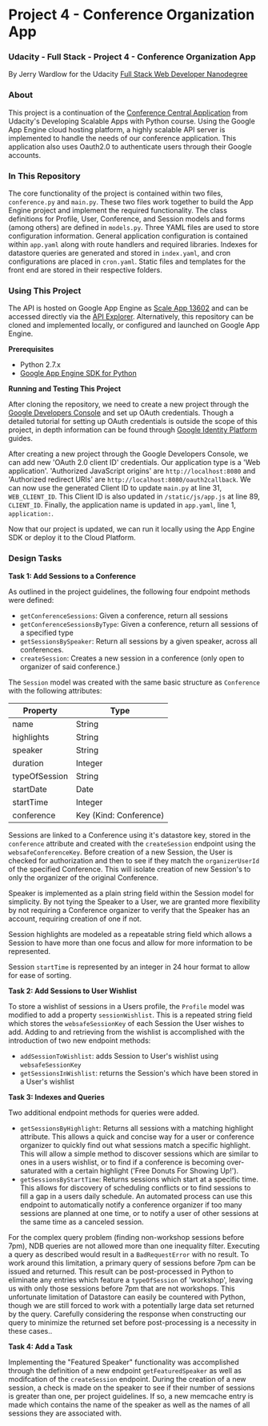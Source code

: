 # Project 4 - Conference Organization App
### Udacity - Full Stack - Project 4 - Conference Organization App

By Jerry Wardlow for the Udacity [Full Stack Web Developer Nanodegree](https://www.udacity.com/course/full-stack-web-developer-nanodegree--nd004)

### About

This project is a continuation of the [Conference Central Application](https://github.com/udacity/ud858) from Udacity's Developing Scalable
Apps with Python course. Using the Google App Engine cloud hosting platform, a
highly scalable API server is implemented to handle the needs of our conference
application. This application also uses Oauth2.0 to authenticate users through
their Google accounts.

### In This Repository

The core functionality of the project is contained within two files, `conference.py`
and `main.py`. These two files work together to build the App Engine project and
implement the required functionality. The class definitions for Profile, User,
Conference, and Session models and forms (among others) are defined in `models.py`.
Three YAML files are used to store configuration information. General application
configuration is contained within `app.yaml` along with route handlers and required
libraries. Indexes for datastore queries are generated and stored in `index.yaml`,
and cron configurations are placed in `cron.yaml`. Static files and templates for
the front end are stored in their respective folders.

### Using This Project

The API is hosted on Google App Engine as [Scale App 13602](https://scale-app-13602.appspot.com/)
and can be accessed directly via the [API Explorer](https://scale-app-13602.appspot.com/_ah/api/explorer). Alternatively,
this repository can be cloned and implemented locally, or configured and launched
on Google App Engine.

**Prerequisites**

* Python 2.7.x
* [Google App Engine SDK for Python](https://cloud.google.com/appengine/downloads?hl=en)

**Running and Testing This Project**

After cloning the repository, we need to create a new project through the [Google
Developers Console](https://console.developers.google.com/) and set up OAuth
credentials. Though a detailed tutorial for setting up OAuth credentials is
outside the scope of this project, in depth information can be found through [Google Identity Platform](https://developers.google.com/identity/protocols/OAuth2?hl=en)
guides.

After creating a new project through the Google Developers Console, we can
add new 'OAuth 2.0 client ID' credentials. Our application type is a 'Web
application'. 'Authorized JavaScript origins' are `http://localhost:8080` and
'Authorized redirect URIs' are `http://localhost:8080/oauth2callback`. We can now
use the generated Client ID to update `main.py` at line 31, `WEB_CLIENT_ID`. This
Client ID is also updated in `/static/js/app.js` at line 89, `CLIENT_ID`. Finally,
the application name is updated in `app.yaml`, line 1, `application:`.

Now that our project is updated, we can run it locally using the App Engine SDK
or deploy it to the Cloud Platform.

### Design Tasks

**Task 1: Add Sessions to a Conference**

As outlined in the project guidelines, the following four endpoint methods were defined:

* `getConferenceSessions`: Given a conference, return all sessions
* `getConferenceSessionsByType`: Given a conference, return all sessions of a specified type
* `getSessionsBySpeaker`: Return all sessions by a given speaker, across all conferences.
* `createSession`: Creates a new session in a conference (only open to organizer of said conference.)

The `Session` model was created with the same basic structure as `Conference` with the following attributes:

**Property** | **Type**
---- | -----
name | String
highlights | String
speaker | String
duration | Integer
typeOfSession | String
startDate | Date
startTime | Integer
conference | Key (Kind: Conference)

Sessions are linked to a Conference using it's datastore key, stored in the `conference` attribute and created with the `createSession` endpoint using the
`websafeConferenceKey`. Before creation of a new Session, the User is checked for authorization and then to see if they match the `organizerUserId` of the specified Conference. This will isolate creation of new Session's to only the organizer of the original Conference.

Speaker is implemented as a plain string field within the Session model for
simplicity. By not tying the Speaker to a User, we are granted more flexibility
by not requiring a Conference organizer to verify that the Speaker has an account,
requiring creation of one if not.

Session highlights are modeled as a repeatable string field which allows a Session
to have more than one focus and allow for more information to be represented.

Session `startTime` is represented by an integer in 24 hour format to allow for
ease of sorting.

**Task 2: Add Sessions to User Wishlist**

To store a wishlist of sessions in a Users profile, the `Profile` model was
modified to add a property `sessionWishlist`. This is a repeated string field which
stores the `websafeSessionKey` of each Session the User wishes to add. Adding
to and retrieving from the wishlist is accomplished with the introduction of two
new endpoint methods:

* `addSessionToWishlist`: adds Session to User's wishlist using `websafeSessionKey`
* `getSessionsInWishlist`: returns the Session's which have been stored in a User's wishlist

**Task 3: Indexes and Queries**

Two additional endpoint methods for queries were added.

* `getSessionsByHighlight`: Returns all sessions with a matching highlight
attribute. This allows a quick and concise way for a user or conference organizer
to quickly find out what sessions match a specific highlight. This will allow
a simple method to discover sessions which are similar to ones in a users
wishlist, or to find if a conference is becoming over-saturated with a certain
highlight ('Free Donuts For Showing Up!').
* `getSessionsByStartTime`: Returns sessions which start at a specific time. This
allows for discovery of scheduling conflicts or to find sessions to fill a gap in
a users daily schedule. An automated process can use this endpoint to automatically
notify a conference organizer if too many sessions are planned at one time, or to
notify a user of other sessions at the same time as a canceled session.

For the complex query problem (finding non-workshop sessions before 7pm), NDB
queries are not allowed more than one inequality filter. Executing a query as
described would result in a `BadRequestError` with no result. To work around this
limitation, a primary query of sessions before 7pm can be issued and returned.
This result can be post-processed in Python to eliminate any entries which feature
a `typeOfSession` of 'workshop', leaving us with only those sessions before 7pm
that are not workshops. This unfortunate limitation of Datastore can easily be
countered with Python, though we are still forced to work with a potentially
large data set returned by the query. Carefully considering the response when
constructing our query to minimize the returned set before post-processing is a
necessity in these cases..


**Task 4: Add a Task**

Implementing the "Featured Speaker" functionality was accomplished through the
definition of a new endpoint `getFeaturedSpeaker` as well as modifcation of the
`createSession` endpoint. During the creation of a new session, a check is made
on the speaker to see if their number of sessions is greater than one, per project
guidelines. If so, a new memcache entry is made which contains the name of the
speaker as well as the names of all sessions they are associated with.
